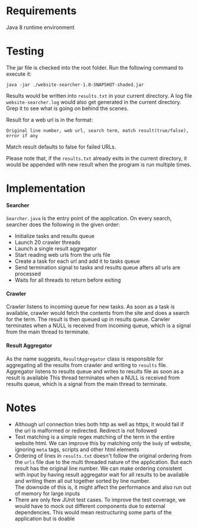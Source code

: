 # Requirements

Java 8 runtime environment

# Testing

The jar file is checked into the root folder. Run the following command to execute it:
  
```
java -jar ./website-searcher-1.0-SNAPSHOT-shaded.jar
```  

Results would be written into `results.txt` in your current directory. A log file `website-searcher.log` would also get 
generated in the current directory. Grep it to see what is going on behind the scenes. 

Result for a web url is in the format:

`Original line number, web url, search term, match result(true/false), error if any`

Match result defaults to false for failed URLs.

Please note that, if the `results.txt` already exits in the current directory, it would be appended with new result when 
the program is run multiple times.   
 
# Implementation

#### Searcher

`Searcher.java` is the entry point of the application. On every search, searcher does the following in the given order:

* Initialize tasks and results queue
* Launch 20 crawler threads
* Launch a single result aggregator
* Start reading web urls from the urls file
* Create a task for each url and add it to tasks queue
* Send termination signal to tasks and results queue afters all urls are processed
* Waits for all threads to return before exiting
  
#### Crawler  

Crawler listens to incoming queue for new tasks. As soon as a task is available, crawler would fetch the contents 
from the site and does a search for the term. The result is then queued up in results queue.
Carwler terminates when a NULL is received from incoming queue, which is a signal from
the main thread to terminate. 

#### Result Aggregator 

As the name suggests, `ResultAggregator` class is responsible for aggregating all the results from crawler and writing 
to `results` file. Aggregator listens to results queue and writes to results file as soon as a result is available
This thread terminates when a NULL is received from results queue, which is a signal from the main thread to terminate.

# Notes

* Although url connection tries both http as well as https, it would fail if the url is malformed or redirected. Redirect is not followed
* Text matching is a simple regex matching of the term in the entire website html. We can improve this by matching 
only the `body` of website, ignoring `meta` tags, scripts and other html elements
* Ordering of lines in `results.txt` doesn't follow the original ordering from the `urls` file due to the multi threaded 
nature of the application. But each result has the original line number. We can make ordering consistent with input by 
having result aggregator wait for all results to be available and writing them all out together sorted by line number.   
The downside of this is, it might affect the performance and also run out of memory for large inputs
* There are only few JUnit test cases. To improve the test coverage, we would have to mock out different components 
due to external dependencies. This would mean restructuring some parts of the application but is doable 
